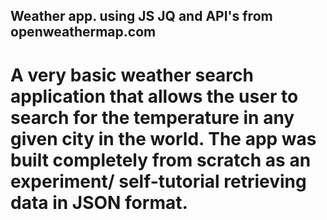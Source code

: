 ## Weather app. using JS JQ and API's from openweathermap.com
# A very basic weather search application that allows the user to search for the temperature in any given city in the world. The app was built completely from scratch as an experiment/ self-tutorial retrieving data in JSON format.